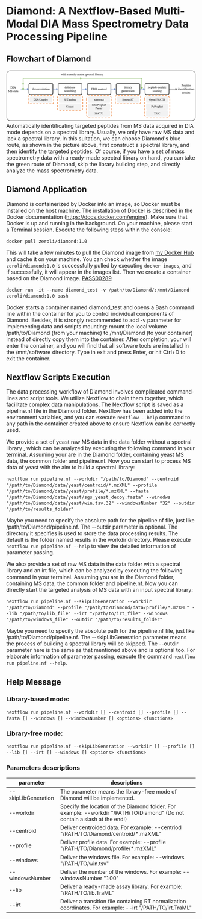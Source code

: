 # Diamond: A Nextflow-Based Multi-Modal DIA Mass Spectrometry Data Processing Pipeline

## Flowchart of Diamond
![image](https://github.com/xmuyulab/Diamond/blob/master/images/fig01.png)
Automatically identificating targeted peptides from MS data acquired in DIA mode depends on a spectral library. Usually, we only have raw MS data and lack a spectral library. In this suitation, we can choose Diamond's blue route, as shown in the picture above, first construct a spectral library, and then identify the targeted peptides. Of course, if you have a set of mass spectrometry data with a ready-made spectral library on hand, you can take the green route of Diamond, skip the library building step, and directly analyze the mass spectrometry data.

## Diamond Application
Diamond is containerized by Docker into an image, so Docker must be installed on the host machine. The installation of Docker is described in the Docker documentation (https://docs.docker.com/engine). Make sure that Docker is up and running in the background. On your machine, please start a Terminal session. Execute the following steps within the console:

```shell
docker pull zeroli/diamond:1.0
```

This will take a few minutes to pull the Diamond image from [my Docker Hub](https://hub.docker.com/repository/docker/zeroli/diamond) and cache it on your machine. You can check whether the image `zeroli/diamond:1.0` is successfully pulled by executing `docker images`, and if successfully, it will appear in the images list. Then we create a container based on the Diamond image.
[PASS00289](https://db.systemsbiology.net/sbeams/cgi/PeptideAtlas/PASS_View?identifier=PASS00289)
```shell
docker run -it --name diamond_test -v /path/to/Diamond/:/mnt/Diamond zeroli/diamond:1.0 bash
```

Docker starts a container named diamond_test and opens a Bash command line within the container for you to control individual components of Diamond. Besides, it is strongly recommended to add -v parameter for implementing data and scripts mounting: mount the local volume /path/to/Diamond (from your machine) to /mnt/Diamond (to your container) instead of directly copy them into the container. After completion, your will enter the container, and you will find that all software tools are installed in the /mnt/software directory. Type in exit and press Enter, or hit Ctrl+D to exit the container.

## Nextflow Scripts Execution
The data processing workflow of Diamond involves complicated command-lines and script tools. We utilize Nextflow to chain them together, which facilitate complex data manipulations. The Nextflow script is saved as a pipeline.nf file in the Diamond folder. Nextflow has been added into the environment variables, and you can execute `nextflow --help` command to any path in the container created above to ensure Nextflow can be correctly used. 

We provide a set of yeast raw MS data in the data folder without a spectral library , which can be analyzed by executing the following command in your terminal. Assuming your are in the Diamond folder, containing yeast MS data, the common folder and pipeline.nf. Now you can start to process MS data of yeast with the aim to build a spectral library:

```shell
nextflow run pipeline.nf --workdir "/path/to/Diamond" --centroid "/path/to/Diamond/data/yeast/centroid/*.mzXML" --profile "/path/to/Diamond/data/yeast/profile/*.mzXML" --fasta "/path/to/Diamond/data/yeast/sgs_yeast_decoy.fasta" --winodws "/path/to/Diamond/data/yeast/win.tsv.32" --windowsNumber "32" --outdir "/path/to/results_folder"
```

Maybe you need to specify the absolute path for the pipeline.nf file, just like /path/to/Diamond/pipeline.nf. The --outdir parameter is optional. The directory it specifies is used to store the data processing results. The default is the folder named results in the workdir directory. Please execute `nextflow run pipeline.nf --help` to view the detailed information of parameter passing.

We also provide a set of raw MS data in the data folder with a spectral library and an irt file, which can be analyzed by executing the following command in your terminal. Assuming you are in the Diamond folder, containing MS data, the common folder and pipeline.nf. Now you can directly start the targeted analysis of MS data with an input spectral library:  

```shell
nextflow run pipeline.nf --skipLibGeneration --workdir "/path/to/Diamond" --profile "/path/to/Diamond/data/profile/*.mzXML" --lib "/path/to/lib_file" --irt "/path/to/irt_file" --windows "/path/to/windows_file" --outdir "/path/to/results_folder"
```

Maybe you need to specify the absolute path for the pipeline.nf file, just like /path/to/Diamond/pipeline.nf. The --skipLibGeneration parameter means the process of building a spectral library will be skipped. The --outdir parameter here is the same as that mentioned above and is optional too. For elaborate information of parameter passing, execute the command `nextflow run pipeline.nf --help`.

## Help Message
### Library-based mode:
```
nextflow run pipeline.nf --workdir [] --centroid [] --profile [] --fasta [] --windows [] --windowsNumber [] <options> <functions>
```
### Library-free mode: 
```
nextflow run pipeline.nf --skipLibGeneration --workdir [] --profile [] --lib [] --irt [] --windows [] <options> <functions>
```

### Parameters descriptions
|parameter|descriptions|
|-|-|
|--skipLibGeneration|The parameter means the library-free mode of Diamond will be implemented.|
|--workdir|Specify the location of the Diamond folder. For example: --workdir "/PATH/TO/Diamond" (Do not contain a slash at the end!)|
|--centroid|Deliver centroided data. For example: --centriod "/PATH/TO/Diamond/centroid/\*.mzXML"|
|--profile|Deliver profile data. For example: --profile "/PATH/TO/Diamond/profile/\*.mzXML"|
|--windows|Deliver the windows file. For example: --windows "/PATH/TO/win.tsv"|
|--windowsNumber|Deliver the number of the windows. For example: --windowsNumber "100"|
|--lib|Deliver a ready-made assay library. For example: "/PATH/TO/lib.TraML"|
|--irt|Deliver a transition file containing RT normalization coordinates. For example: --irt "/PATH/TO/irt.TraML"|
